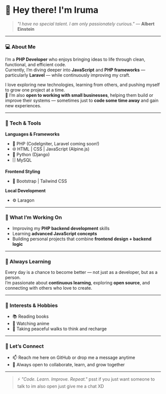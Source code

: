 # 👋 Hey there! I'm Iruma

> *"I have no special talent. I am only passionately curious."* — **Albert Einstein**

---

### 💻 About Me

I’m a **PHP Developer** who enjoys bringing ideas to life through clean, functional, and efficient code.  
Currently, I’m diving deeper into **JavaScript** and **PHP frameworks** — particularly **Laravel** — while continuously improving my craft.

I love exploring new technologies, learning from others, and pushing myself to grow one project at a time.  
💼 I’m also **open to working with small businesses**, helping them build or improve their systems — sometimes just to **code some time away** and gain new experiences.

---

### 🧠 Tech & Tools

**Languages & Frameworks**
- 🐘 PHP (CodeIgniter, Laravel coming soon!)
- 🌐 HTML | CSS | JavaScript (Alpine.js)
- 🐍 Python (Django)
- 🗄️ MySQL

**Frontend Styling**
- 🎨 Bootstrap | Tailwind CSS

**Local Development**
- ⚙️ Laragon

---

### 🚀 What I’m Working On
- Improving my **PHP backend development** skills  
- Learning **advanced JavaScript concepts**  
- Building personal projects that combine **frontend design + backend logic**

---

### 🌱 Always Learning

Every day is a chance to become better — not just as a developer, but as a person.  
I’m passionate about **continuous learning**, exploring **open source**, and connecting with others who love to create.

---

### 🎯 Interests & Hobbies
- 📚 Reading books  
- 🎌 Watching anime  
- 🚶 Taking peaceful walks to think and recharge  

---

### 💬 Let’s Connect

- 📫 Reach me here on GitHub or drop me a message anytime  
- 💞 Always open to collaborate, learn, and grow together  

---

> ⚡ *"Code. Learn. Improve. Repeat."*
>  psst if you just want someone to talk to im also open just give me a chat XD
